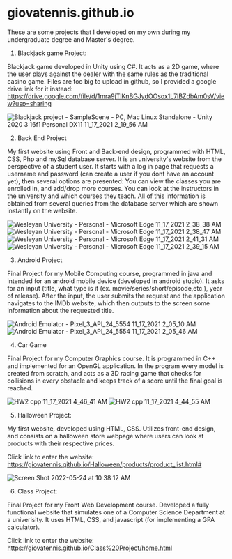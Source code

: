 # giovatennis.github.io

These are some projects that I developed on my own during my undergraduate degree and Master's degree. 

1) Blackjack game Project:

Blackjack game developed in Unity using C#. It acts as a 2D game, where the user plays against the dealer with the same rules as the traditional casino game. Files are too big to upload in github, so I provided a google drive link for it instead: https://drive.google.com/file/d/1mra9jTlKnBGJydOOsox1L7lBZdbAm0sV/view?usp=sharing 

![Blackjack project - SampleScene - PC, Mac   Linux Standalone - Unity 2020 3 16f1 Personal _DX11_ 11_17_2021 2_19_56 AM](https://user-images.githubusercontent.com/67833118/142162203-8e0997fd-8d03-42a6-93d4-2c58eb757dbd.png)

2) Back End Project

My first website using Front and Back-end design, programmed with HTML, CSS, Php and mySql database server. It is an university's website from the perspective of a student user. It starts with a log in page that requests a username and password (can create a user if you dont have an account yet), then several options are presented: You can view the classes you are enrolled in, and add/drop more courses. You can look at the instructors in the university and which courses they teach. All of this information is obtained from several queries from the database server which are shown instantly on the website.

![Wesleyan University - Personal - Microsoft​ Edge 11_17_2021 2_38_38 AM](https://user-images.githubusercontent.com/67833118/142166212-4ddeb238-8415-46c7-8c02-387035bc027a.png)
![Wesleyan University - Personal - Microsoft​ Edge 11_17_2021 2_38_47 AM](https://user-images.githubusercontent.com/67833118/142166221-65cc4d7b-5b92-4fca-91d9-b849837c1bbd.png)
![Wesleyan University - Personal - Microsoft​ Edge 11_17_2021 2_41_31 AM](https://user-images.githubusercontent.com/67833118/142166453-a97dfd35-4620-4801-805b-976b003aca9a.png)
![Wesleyan University - Personal - Microsoft​ Edge 11_17_2021 2_39_15 AM](https://user-images.githubusercontent.com/67833118/142166230-e21f6a54-9071-4f09-9e62-ba9220c61d32.png)


3) Android Project

Final Project for my Mobile Computing course, programmed in java and intended for an android mobile device (developed in android studio). It asks for an input (title, what type is it (ex. movie/series/short/episode,etc.), year of release). After the input, the user submits the request and the application navigates to the IMDb website, which then outputs to the screen some information about the requested title. 

![Android Emulator - Pixel_3_API_24_5554 11_17_2021 2_05_10 AM](https://user-images.githubusercontent.com/67833118/142160642-29a3c961-5cd7-4b82-b0e5-22e20695df01.png)
![Android Emulator - Pixel_3_API_24_5554 11_17_2021 2_05_46 AM](https://user-images.githubusercontent.com/67833118/142160675-fe67d1f9-b1e2-4f01-9326-4f23b87cea25.png)


4) Car Game

Final Project for my Computer Graphics course. It is programmed in C++ and implemented for an OpenGL application. In the program every model is created from scratch, and acts as a 3D racing game that checks for collisions in every obstacle and keeps track of a score until the final goal is reached.

![HW2 cpp 11_17_2021 4_46_41 AM](https://user-images.githubusercontent.com/67833118/142186509-37d4dfc0-a1cc-4194-bb0f-b70e6fe60ab4.png)
![HW2 cpp 11_17_2021 4_44_55 AM](https://user-images.githubusercontent.com/67833118/142186517-fca95d15-1f66-45ad-acf5-2f5bc3184d72.png)

5) Halloween Project:

My first website, developed using HTML, CSS. Utilizes front-end design, and consists on a halloween store webpage where users can look at products with their respective prices.

Click link to enter the website: https://giovatennis.github.io/Halloween/products/product_list.html#

![Screen Shot 2022-05-24 at 10 38 12 AM](https://user-images.githubusercontent.com/67833118/170076927-2e17b70f-a18f-445c-ba57-e1fcc42b981d.png)


6) Class Project:

Final Project for my Front Web Development course. Developed a fully functional website that simulates one of a Computer Science Department at a univerisity. It uses HTML, CSS, and javascript (for implementing a GPA calculator).

Click link to enter the website: https://giovatennis.github.io/Class%20Project/home.html

